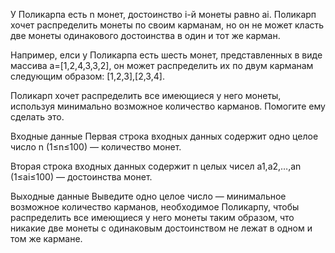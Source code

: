 У Поликарпа есть n монет, достоинство i-й монеты равно ai. Поликарп хочет распределить монеты по своим карманам, но он не может класть две монеты одинакового достоинства в один и тот же карман.

Например, елси у Поликарпа есть шесть монет, представленных в виде массива a=[1,2,4,3,3,2], он может распределить их по двум карманам следующим образом: [1,2,3],[2,3,4].

Поликарп хочет распределить все имеющиеся у него монеты, используя минимально возможное количество карманов. Помогите ему сделать это.

Входные данные
Первая строка входных данных содержит одно целое число n (1≤n≤100) — количество монет.

Вторая строка входных данных содержит n целых чисел a1,a2,…,an (1≤ai≤100) — достоинства монет.

Выходные данные
Выведите одно целое число — минимальное возможное количество карманов, необходимое Поликарпу, чтобы распределить все имеющиеся у него монеты таким образом, что никакие две монеты с одинаковым достоинством не лежат в одном и том же кармане.